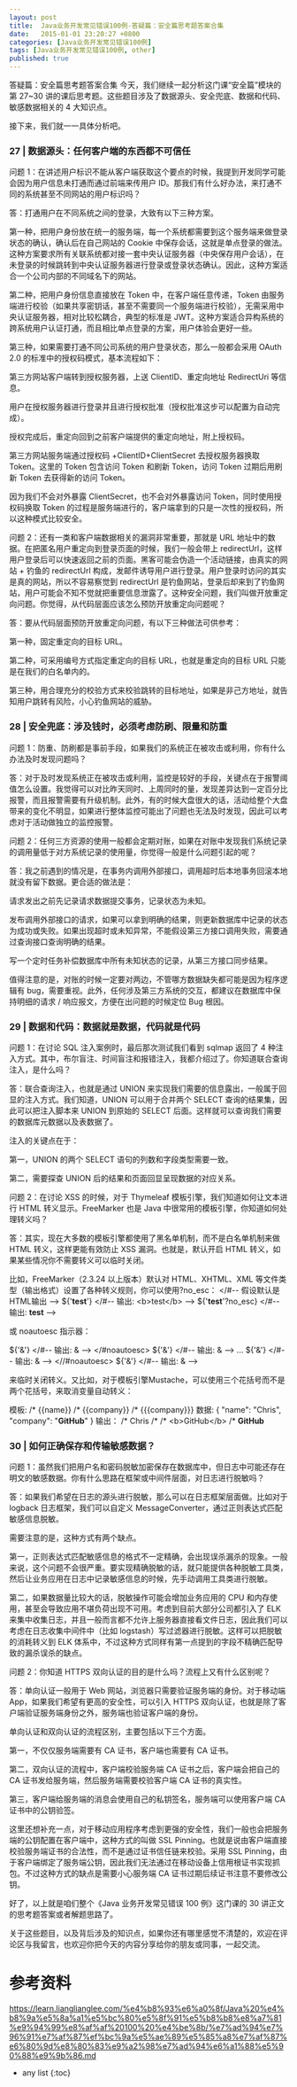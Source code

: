 ```yaml
---
layout: post
title:  Java业务开发常见错误100例-答疑篇：安全篇思考题答案合集
date:   2015-01-01 23:20:27 +0800
categories: [Java业务开发常见错误100例]
tags: [Java业务开发常见错误100例, other]
published: true
---
```




答疑篇：安全篇思考题答案合集
今天，我们继续一起分析这门课“安全篇”模块的第 27~30 讲的课后思考题。这些题目涉及了数据源头、安全兜底、数据和代码、敏感数据相关的 4 大知识点。

接下来，我们就一一具体分析吧。

### 27 | 数据源头：任何客户端的东西都不可信任

问题 1：在讲述用户标识不能从客户端获取这个要点的时候，我提到开发同学可能会因为用户信息未打通而通过前端来传用户 ID。那我们有什么好办法，来打通不同的系统甚至不同网站的用户标识吗？

答：打通用户在不同系统之间的登录，大致有以下三种方案。

第一种，把用户身份放在统一的服务端，每一个系统都需要到这个服务端来做登录状态的确认，确认后在自己网站的 Cookie 中保存会话，这就是单点登录的做法。这种方案要求所有关联系统都对接一套中央认证服务器（中央保存用户会话），在未登录的时候跳转到中央认证服务器进行登录或登录状态确认。因此，这种方案适合一个公司内部的不同域名下的网站。

第二种，把用户身份信息直接放在 Token 中，在客户端任意传递，Token 由服务端进行校验（如果共享密钥话，甚至不需要同一个服务端进行校验），无需采用中央认证服务器，相对比较松耦合，典型的标准是 JWT。这种方案适合异构系统的跨系统用户认证打通，而且相比单点登录的方案，用户体验会更好一些。

第三种，如果需要打通不同公司系统的用户登录状态，那么一般都会采用 OAuth 2.0 的标准中的授权码模式，基本流程如下：

第三方网站客户端转到授权服务器，上送 ClientID、重定向地址 RedirectUri 等信息。

用户在授权服务器进行登录并且进行授权批准（授权批准这步可以配置为自动完成）。

授权完成后，重定向回到之前客户端提供的重定向地址，附上授权码。

第三方网站服务端通过授权码 +ClientID+ClientSecret 去授权服务器换取 Token。这里的 Token 包含访问 Token 和刷新 Token，访问 Token 过期后用刷新 Token 去获得新的访问 Token。

因为我们不会对外暴露 ClientSecret，也不会对外暴露访问 Token，同时使用授权码换取 Token 的过程是服务端进行的，客户端拿到的只是一次性的授权码，所以这种模式比较安全。

问题 2：还有一类和客户端数据相关的漏洞非常重要，那就是 URL 地址中的数据。在把匿名用户重定向到登录页面的时候，我们一般会带上 redirectUrl，这样用户登录后可以快速返回之前的页面。黑客可能会伪造一个活动链接，由真实的网站 + 钓鱼的 redirectUrl 构成，发邮件诱导用户进行登录。用户登录时访问的其实是真的网站，所以不容易察觉到 redirectUrl 是钓鱼网站，登录后却来到了钓鱼网站，用户可能会不知不觉就把重要信息泄露了。这种安全问题，我们叫做开放重定向问题。你觉得，从代码层面应该怎么预防开放重定向问题呢？

答：要从代码层面预防开放重定向问题，有以下三种做法可供参考：

第一种，固定重定向的目标 URL。

第二种，可采用编号方式指定重定向的目标 URL，也就是重定向的目标 URL 只能是在我们的白名单内的。

第三种，用合理充分的校验方式来校验跳转的目标地址，如果是非己方地址，就告知用户跳转有风险，小心钓鱼网站的威胁。

### 28 | 安全兜底：涉及钱时，必须考虑防刷、限量和防重

问题 1：防重、防刷都是事前手段，如果我们的系统正在被攻击或利用，你有什么办法及时发现问题吗？

答：对于及时发现系统正在被攻击或利用，监控是较好的手段，关键点在于报警阈值怎么设置。我觉得可以对比昨天同时、上周同时的量，发现差异达到一定百分比报警，而且报警需要有升级机制。此外，有的时候大盘很大的话，活动给整个大盘带来的变化不明显，如果进行整体监控可能出了问题也无法及时发现，因此可以考虑对于活动做独立的监控报警。

问题 2：任何三方资源的使用一般都会定期对账，如果在对账中发现我们系统记录的调用量低于对方系统记录的使用量，你觉得一般是什么问题引起的呢？

答：我之前遇到的情况是，在事务内调用外部接口，调用超时后本地事务回滚本地就没有留下数据。更合适的做法是：

请求发出之前先记录请求数据提交事务，记录状态为未知。

发布调用外部接口的请求，如果可以拿到明确的结果，则更新数据库中记录的状态为成功或失败。如果出现超时或未知异常，不能假设第三方接口调用失败，需要通过查询接口查询明确的结果。

写一个定时任务补偿数据库中所有未知状态的记录，从第三方接口同步结果。

值得注意的是，对账的时候一定要对两边，不管哪方数据缺失都可能是因为程序逻辑有 bug，需要重视。此外，任何涉及第三方系统的交互，都建议在数据库中保持明细的请求 / 响应报文，方便在出问题的时候定位 Bug 根因。

### 29 | 数据和代码：数据就是数据，代码就是代码

问题 1：在讨论 SQL 注入案例时，最后那次测试我们看到 sqlmap 返回了 4 种注入方式。其中，布尔盲注、时间盲注和报错注入，我都介绍过了。你知道联合查询注入，是什么吗？

答：联合查询注入，也就是通过 UNION 来实现我们需要的信息露出，一般属于回显的注入方式。我们知道，UNION 可以用于合并两个 SELECT 查询的结果集，因此可以把注入脚本来 UNION 到原始的 SELECT 后面。这样就可以查询我们需要的数据库元数据以及表数据了。

注入的关键点在于：

第一，UNION 的两个 SELECT 语句的列数和字段类型需要一致。

第二，需要探查 UNION 后的结果和页面回显呈现数据的对应关系。

问题 2：在讨论 XSS 的时候，对于 Thymeleaf 模板引擎，我们知道如何让文本进行 HTML 转义显示。FreeMarker 也是 Java 中很常用的模板引擎，你知道如何处理转义吗？

答：其实，现在大多数的模板引擎都使用了黑名单机制，而不是白名单机制来做 HTML 转义，这样更能有效防止 XSS 漏洞。也就是，默认开启 HTML 转义，如果某些情况你不需要转义可以临时关闭。

比如，FreeMarker（2.3.24 以上版本）默认对 HTML、XHTML、XML 等文件类型（输出格式）设置了各种转义规则，你可以使用?no_esc：
</#-- 假设默认是HTML输出 --> ${'<b>test</b>'} </#-- 输出: &lt;b&gt;test&lt;/b&gt; --> ${'<b>test</b>'?no_esc} </#-- 输出: <b>test</b> -->

或 noautoesc 指示器：

${'&'} </#-- 输出: &amp; --> </#noautoesc> ${'&'} </#-- 输出: & --> ... ${'&'} </#-- 输出: & --> <//#noautoesc> ${'&'} </#-- 输出: &amp; -->

来临时关闭转义。又比如，对于模板引擎Mustache，可以使用三个花括号而不是两个花括号，来取消变量自动转义：

模板: /* {{name}} /* {{company}} /* {{{company}}} 数据: { "name": "Chris", "company": "<b>GitHub</b>" } 输出： /* Chris /* /* &lt;b&gt;GitHub&lt;/b&gt; /* <b>GitHub</b>

### 30 | 如何正确保存和传输敏感数据？

问题 1：虽然我们把用户名和密码脱敏加密保存在数据库中，但日志中可能还存在明文的敏感数据。你有什么思路在框架或中间件层面，对日志进行脱敏吗？

答：如果我们希望在日志的源头进行脱敏，那么可以在日志框架层面做。比如对于 logback 日志框架，我们可以自定义 MessageConverter，通过正则表达式匹配敏感信息脱敏。

需要注意的是，这种方式有两个缺点。

第一，正则表达式匹配敏感信息的格式不一定精确，会出现误杀漏杀的现象。一般来说，这个问题不会很严重。要实现精确脱敏的话，就只能提供各种脱敏工具类，然后让业务应用在日志中记录敏感信息的时候，先手动调用工具类进行脱敏。

第二，如果数据量比较大的话，脱敏操作可能会增加业务应用的 CPU 和内存使用，甚至会导致应用不堪负荷出现不可用。考虑到目前大部分公司都引入了 ELK 来集中收集日志，并且一般而言都不允许上服务器直接看文件日志，因此我们可以考虑在日志收集中间件中（比如 logstash）写过滤器进行脱敏。这样可以把脱敏的消耗转义到 ELK 体系中，不过这种方式同样有第一点提到的字段不精确匹配导致的漏杀误杀的缺点。

问题 2：你知道 HTTPS 双向认证的目的是什么吗？流程上又有什么区别呢？

答：单向认证一般用于 Web 网站，浏览器只需要验证服务端的身份。对于移动端 App，如果我们希望有更高的安全性，可以引入 HTTPS 双向认证，也就是除了客户端验证服务端身份之外，服务端也验证客户端的身份。

单向认证和双向认证的流程区别，主要包括以下三个方面。

第一，不仅仅服务端需要有 CA 证书，客户端也需要有 CA 证书。

第二，双向认证的流程中，客户端校验服务端 CA 证书之后，客户端会把自己的 CA 证书发给服务端，然后服务端需要校验客户端 CA 证书的真实性。

第三，客户端给服务端的消息会使用自己的私钥签名，服务端可以使用客户端 CA 证书中的公钥验签。

这里还想补充一点，对于移动应用程序考虑到更强的安全性，我们一般也会把服务端的公钥配置在客户端中，这种方式的叫做 SSL Pinning。也就是说由客户端直接校验服务端证书的合法性，而不是通过证书信任链来校验。采用 SSL Pinning，由于客户端绑定了服务端公钥，因此我们无法通过在移动设备上信用根证书实现抓包。不过这种方式的缺点是需要小心服务端 CA 证书过期后续证书注意不要修改公钥。

好了，以上就是咱们整个《Java 业务开发常见错误 100 例》这门课的 30 讲正文的思考题答案或者解题思路了。

关于这些题目，以及背后涉及的知识点，如果你还有哪里感觉不清楚的，欢迎在评论区与我留言，也欢迎你把今天的内容分享给你的朋友或同事，一起交流。




# 参考资料

https://learn.lianglianglee.com/%e4%b8%93%e6%a0%8f/Java%20%e4%b8%9a%e5%8a%a1%e5%bc%80%e5%8f%91%e5%b8%b8%e8%a7%81%e9%94%99%e8%af%af%20100%20%e4%be%8b/%e7%ad%94%e7%96%91%e7%af%87%ef%bc%9a%e5%ae%89%e5%85%a8%e7%af%87%e6%80%9d%e8%80%83%e9%a2%98%e7%ad%94%e6%a1%88%e5%90%88%e9%9b%86.md

* any list
{:toc}
